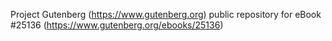 Project Gutenberg (https://www.gutenberg.org) public repository for eBook #25136 (https://www.gutenberg.org/ebooks/25136)

